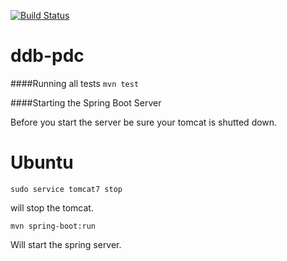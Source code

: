 [![Build Status](https://magnum.travis-ci.com/DenniJensen/ddb-pdc.svg?token=LXPadLLZHBGUqXF9dTdc)](https://magnum.travis-ci.com/DenniJensen/ddb-pdc)

ddb-pdc
=======

####Running all tests
`mvn test`

####Starting the Spring Boot Server

Before you start the server be sure your tomcat is shutted down.

Ubuntu
=
`sudo service tomcat7 stop`


will stop the tomcat.


`mvn spring-boot:run`

Will start the spring server.
